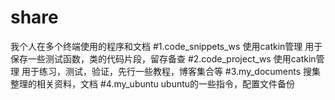 # share
我个人在多个终端使用的程序和文档
#1.code_snippets_ws
  使用catkin管理
  用于保存一些测试函数，类的代码片段，留存备查
#2.code_project_ws
  使用catkin管理
  用于练习，测试，验证，先行一些教程，博客集合等
#3.my_documents
  搜集整理的相关资料，文档
#4.my_ubuntu
  ubuntu的一些指令，配置文件备份
